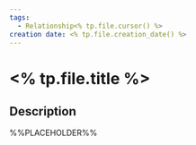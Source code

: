 ```yaml
---
tags:
  - Relationship<% tp.file.cursor() %>
creation date: <% tp.file.creation_date() %>
---
```

# <% tp.file.title %>

## Description

%%PLACEHOLDER%%
